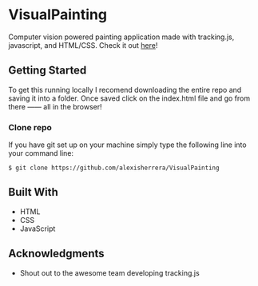 # VisualPainting

Computer vision powered painting application made with tracking.js, javascript, and HTML/CSS.
Check it out [here](https://alexisherrera.github.io/VisualPainting/)!
## Getting Started

To get this running locally I recomend downloading the entire repo and saving it into a folder. Once saved click on the index.html file and go from there —— all in the browser! 

### Clone repo

If you have git set up on your machine simply type the following line into your command line:

```
$ git clone https://github.com/alexisherrera/VisualPainting
```

## Built With

* HTML
* CSS
* JavaScript


## Acknowledgments

* Shout out to the awesome team developing tracking.js
